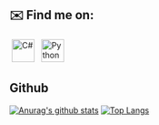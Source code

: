 ## ✉️ Find me on:


<p align="left">
 <a href="https://www.linkedin.com/in/celielton-ramalho/" target="_blank" rel="noopener noreferrer"> <img src="https://pc.zoznam.sk/sites/default/files/resize/2021-10/linkedin-logo-700x369.png" alt="C#" height="40" style="vertical-align:top; margin:4px"></a>
 <a href="mailto:celieltonr@gmail.com"> <img src="https://marcas-logos.net/wp-content/uploads/2020/01/Gmail-logo-Cor.jpg" alt="Python" height="40" style="vertical-align:top; margin:4px"></a>
</p>


## Github
[![Anurag's github stats](https://github-readme-stats.vercel.app/api?username=Celielton&hide=issues&show_icons=true&title_color=61dafb&text_color=FFFFFF&icon_color=61dafb&bg_color=20232a)](https://github.com/anuraghazra/github-readme-stats)
[![Top Langs](https://github-readme-stats.vercel.app/api/top-langs/?username=Celielton&layout=compact&title_color=61dafb&text_color=FFFFFF&icon_color=61dafb&bg_color=20232a)](https://github.com/anuraghazra/github-readme-stats)


<!--
**Celielton/Celielton** is a ✨ _special_ ✨ repository because its `README.md` (this file) appears on your GitHub profile.

Here are some ideas to get you started:

- 🔭 I’m currently working on ...
- 🌱 I’m currently learning ...
- 👯 I’m looking to collaborate on ...
- 🤔 I’m looking for help with ...
- 💬 Ask me about ...
- 📫 How to reach me: ...
- 😄 Pronouns: ...
- ⚡ Fun fact: ...
-->

